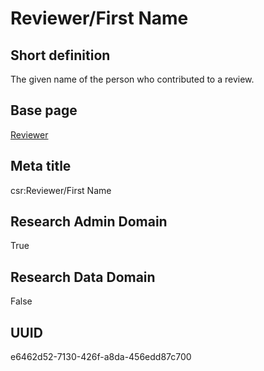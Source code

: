 # Reviewer/First Name
## Short definition
The given name of the person who contributed to a review.
## Base page
[Reviewer](../../Objects/Reviewer.md)
## Meta title
csr:Reviewer/First Name
## Research Admin Domain
True
## Research Data Domain
False
## UUID
e6462d52-7130-426f-a8da-456edd87c700

